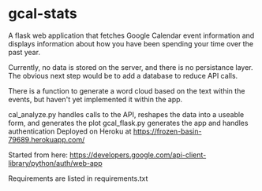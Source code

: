 # gcal-stats

A flask web application that fetches Google Calendar event information and displays information about how you have been spending your time over the past year. 

Currently, no data is stored on the server, and there is no persistance layer.
The obvious next step would be to add a database to reduce API calls. 

There is a function to generate a word cloud based on the text within the events, but haven't yet implemented it within the app. 

cal_analyze.py handles calls to the API, reshapes the data into a useable form, and generates the plot
gcal_flask.py generates the app and handles authentication
Deployed on Heroku at https://frozen-basin-79689.herokuapp.com/

Started from here:
https://developers.google.com/api-client-library/python/auth/web-app

Requirements are listed in requirements.txt